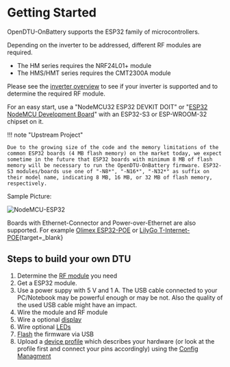 # Getting Started

OpenDTU-OnBattery supports the ESP32 family of microcontrollers.

Depending on the inverter to be addressed, different RF modules are required.

- The HM series requires the NRF24L01+ module
- The HMS/HMT series requires the CMT2300A module

Please see the [inverter overview](inverter_overview.md) to see if your inverter is supported and to determine the required RF module.

For an easy start, use a "NodeMCU32 ESP32 DEVKIT DOIT" or "[ESP32 NodeMCU Development Board](esp32nodemcu_38pin.md)" with an ESP32-S3 or ESP-WROOM-32 chipset on it.

!!! note "Upstream Project"

    Due to the growing size of the code and the memory limitations of the common ESP32 boards (4 MB flash memory) on the market today, we expect sometime in the future that ESP32 boards with minimum 8 MB of flash memory will be necessary to run the OpenDTU-OnBattery firmware. ESP32-S3 modules/boards use one of "-N8*", "-N16*", "-N32*" as suffix on their model name, indicating 8 MB, 16 MB, or 32 MB of flash memory, respectively.

Sample Picture:

![NodeMCU-ESP32](../assets/images/nodemcu-esp32.png)

Boards with Ethernet-Connector and Power-over-Ethernet are also supported. For example [Olimex ESP32-POE](olimexpoeiso.md) or [LilyGo T-Internet-POE](https://www.lilygo.cc/products/t-internet-poe){target=_blank}

## Steps to build your own DTU

1. Determine the [RF module](inverter_overview.md) you need
2. Get a ESP32 module.
3. Use a power suppy with 5 V and 1 A. The USB cable connected to your PC/Notebook may be powerful enough or may be not. Also the quality of the used USB cable might have an impact.
4. Wire the module and RF module
5. Wire a optional [display](display.md)
6. Wire optional [LEDs](led.md)
7. [Flash](../firmware/flash_esp.md) the firmware via USB
8. Upload a [device profile](../firmware/device_profiles.md) which describes your hardware (or look at the profile first and connect your pins accordingly) using the [Config Managment](../firmware/configuration/config_settings.md)
